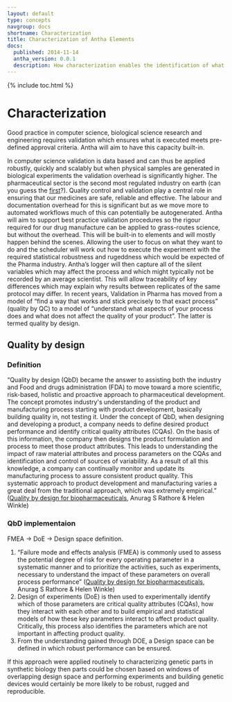 ```yaml
---
layout: default
type: concepts
navgroup: docs
shortname: Characterization
title: Characterization of Antha Elements
docs:
  published: 2014-11-14
  antha_version: 0.0.1
  description: How characterization enables the identification of what contexts an Element is useful in.
---
```


{% include toc.html %}


# Characterization

Good practice in computer science, biological science research and engineering requires validation which ensures what is executed meets pre-defined approval criteria. Antha will aim to have this capacity built-in. 

In computer science validation is data based and can thus be applied robustly, quickly and scalably but when physical samples are generated in biological experiments the validation overhead is significantly higher. 
The pharmaceutical sector is the second most regulated industry on earth (can you guess the [first](https://www.youtube.com/watch?v=76OyiN_aYZ8)?). Quality control and validation play a central role in ensuring that our medicines are safe, reliable and effective. The labour and documentation overhead for this is significant but as we move more to automated workflows much of this can potentially be autogenerated. Antha will aim to support best practice validation procedures so the rigour required for our drug manufacture can be applied to grass-routes science, but without the overhead. This will be built-in to elements and will mostly happen behind the scenes. Allowing the user to focus on what they want to do and the scheduler will work out how to execute the experiment with the required statistical robustness and rugeddness which would be expected of the Pharma industry. Antha’s logger will then capture all of the silent variables which may affect the process and which might typically not be recorded by an average scientist. This will allow traceability of key differences which may explain why results between replicates of the same protocol may differ.
In recent years, Validation in Pharma has moved from a model of “find a way that works and stick precisely to that exact process” (quality by QC) to a model of “understand what aspects of your process does and what does not affect the quality of your product”. The latter is termed quality by design. 


## Quality by design

### Definition 

“Quality by design (QbD) became the answer to assisting both the industry and Food and drugs administration (FDA) to move toward a more scientific, risk-based, holistic and proactive approach to pharmaceutical development. The concept promotes industry's understanding of the product and manufacturing process starting with product development, basically building quality in, not testing it. Under the concept of QbD, when designing and developing a product, a company needs to define desired product performance and identify critical quality attributes (CQAs). On the basis of this information, the company then designs the product formulation and process to meet those product attributes. This leads to understanding the impact of raw material attributes and process parameters on the CQAs and identification and control of sources of variability. As a result of all this knowledge, a company can continually monitor and update its manufacturing process to assure consistent product quality. This systematic approach to product development and manufacturing varies a great deal from the traditional approach, which was extremely empirical.” ([Quality by design for biopharmaceuticals](http://www.nature.com/nbt/journal/v27/n1/full/nbt0109-26.html), Anurag S Rathore & Helen Winkle)

### QbD implementaion

FMEA  → DoE → Design space definition.

1.	“Failure mode and effects analysis (FMEA) is commonly used to assess the potential degree of risk for every operating parameter in a systematic manner and to prioritize the activities, such as experiments, necessary to understand the impact of these parameters on overall process performance” ([Quality by design for biopharmaceuticals](http://www.nature.com/nbt/journal/v27/n1/full/nbt0109-26.html), Anurag S Rathore & Helen Winkle)
2.	Design of experiments (DoE) is then used to experimentally identify which of those parameters are critical quality attributes (CQAs), how they interact with each other and to build empirical and statistical models of how these key parameters interact to affect product quality. Critically, this process also identifies the parameters which are not important in affecting product quality. 
3.	From the understanding gained through DOE, a Design space can be defined in which robust performance can be ensured.

If this approach were applied routinely to characterizing genetic parts in synthetic biology then parts could be chosen based on windows of overlapping design space and performing experiments and building genetic devices would certainly be more likely to be robust, rugged and reproducible.

